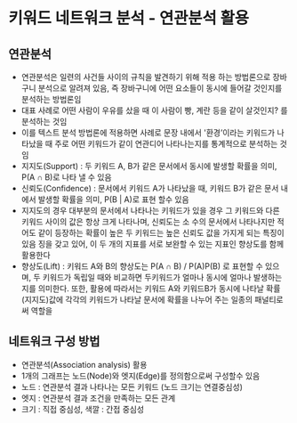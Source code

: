 # 키워드 네트워크 분석 - 연관분석 활용

## 연관분석
- 연관분석은 일련의 사건들 사이의 규칙을 발견하기 위해 적용 하는 방법론으로 장바구니 분석으로 알려져 있음, 즉 장바구니에 어떤 요소들이 동시에 들어갈 것인지를 분석하는 방법론임
- 대표 사례로 어떤 사람이 우유를 샀을 때 이 사람이 빵, 계란 등을 같이 살것인지? 를 분석하는 것임
- 이를 텍스트 분석 방법론에 적용하면 사례로 문장 내에서 '환경’이라는 키워드가 나타났을 때 주로 어떤 키워드가 같이 연관디어 나타나는지를 통계적으로 분석하는 것임
- 지지도(Support) : 두 키워드 A, B가 같은 문서에서 동시에 발생할 확률을 의미, P(A ∩ B)로 나타 낼 수 있음
- 신뢰도(Confidence) : 문서에서 키워드 A가 나타났을 때, 키워드 B가 같은 문서 내에서 발생할 확률을 의미, P(B | A)로 표현 할수 있음
- 지지도의 경우 대부분의 문서에서 나타나는 키워드가 있을 경우 그 키워드와 다른 키워드 사이의 값은 항상 크게 나타나며, 신뢰도는 소 수의 문서에서 나타나지만 적어도 같이 등장하는 확률이 높은 두 키워드는 높은 신뢰도 값을 가지게 되는 특징이 있음
징을 갖고 있어, 이 두 개의 지표를 서로 보완할 수 있는 지표인 향상도를 함께 활용한다
- 향상도(Lift) :  키워드 A와 B의 향상도는 P(A ∩ B) / P(A)P(B) 로 표현할 수 있으며, 두 키워드가 독립일 때와 비교하면 두키워드가 얼마나 동시에 얼마나 발생하는지를 의미한다. 또한, 활용에 따라서는 키워드 A와 키워드B가 동시에 나타날 확률 (지지도)값에 각각의 키워드가 나타날 문서에 확률을 나누어 주는 일종의 패널티로써 역할을 

## 네트워크 구성 방법
- 연관분석(Association analysis) 활용
- 1개의 그래프는 노드(Node)와 엣지(Edge)를 정의함으로써 구성할수 있음
- 노드 : 연관분석 결과 나타나는 모든 키워드 (노드 크기는 연결중심성)
- 엣지 : 연관분석 결과 조건을 만족하는 모든 관계  
- 크기 : 직접 중심성, 색깔 : 간접 중심성


